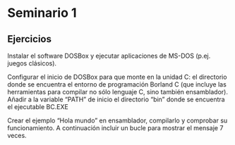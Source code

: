 # Seminario 1

## Ejercicios


Instalar el software DOSBox y ejecutar aplicaciones de MS-DOS (p.ej. juegos clásicos).


Configurar el inicio de DOSBox para que monte en la unidad C: el directorio donde se
encuentra el entorno de programación Borland C (que incluye las herramientas para
compilar no sólo lenguaje C, sino también ensamblador). Añadir a la variable “PATH” de
inicio el directorio “bin” donde se encuentra el ejecutable BC.EXE


Crear el ejemplo “Hola mundo” en ensamblador, compilarlo y comprobar su
funcionamiento. A continuación incluir un bucle para mostrar el mensaje 7 veces.

